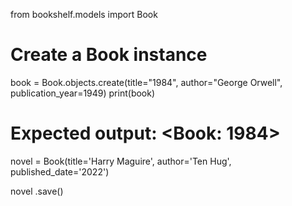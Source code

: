 from bookshelf.models import Book

# Create a Book instance
book = Book.objects.create(title="1984", author="George Orwell", publication_year=1949)
print(book)
# Expected output: <Book: 1984>

novel = Book(title='Harry Maguire', author='Ten Hug', published_date='2022')

novel .save()
